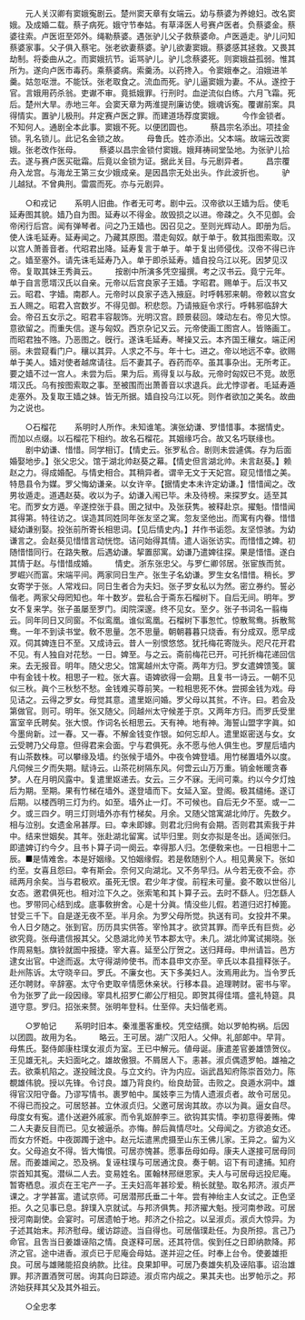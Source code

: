 <!-- { "loadSidebar": true } -->
　　元人关汉卿有窦娥寃剧云。楚州窦天章有女端云。幼与蔡婆为养媳妇。改名窦娥。及成婚二载。蔡子病死。娥守节奉姑。有草泽医人号赛卢医者。负蔡婆金。蔡婆往索。卢医诳至郊外。绳勒蔡婆。遇张驴儿父子救蔡婆命。卢医遁走。驴儿问知蔡婆家事。父子俱入蔡宅。张老欲妻蔡婆。驴儿欲妻窦娥。蔡婆感其拯救。又畏其劫制。将委曲从之。而窦娥抗节。诟骂驴儿。驴儿念蔡婆死。则窦娥益孤弱。惟其所为。遂向卢医市毒药。乘蔡婆病。索羹汤。以药搀入。令窦娥奉之。洎娥进羊羹。姑忽呕泄。不能饫。张老取食之。流血而死。驴儿逼窦娥为妻。不从。遂控于官。言娥用药杀翁。吏谳不审。竟抵娥罪。行刑时。血逆流似白练。六月飞霜。死后。楚州大旱。赤地三年。会窦天章为两淮提刑廉访使。娥魂诉寃。覆谳前案。具得情实。置驴儿极刑。幷定赛卢医之罪。而建道场荐度窦娥。 
　　今作金锁者。不知何人。通剧全本此事。窦娥不死。以便团圆也。 
　　蔡昌宗名添出。项挂金锁。乳名锁儿。此记名金锁之故。 
　　母鲁氏。姓亦添出。父本端。故端云改窦娥。张老改作张母。 
　　蔡婆以昌宗金锁付窦娥。娥拜祷祠堂坠地。为张驴儿拾去。遂与赛卢医买砒霜。后竟以金锁为证。据此关目。与元剧异者。 
　　昌宗覆舟入龙宫。与海龙王第三女少娥成亲。是因昌宗无处出头。作此波折也。 
　　驴儿越狱。不曾典刑。雷震而死。亦与元剧异。 


　　○和戎记 
　　系明人旧曲。作者无可考。剧中云。汉帝欲以王嫱为后。使毛延寿图其貌。嫱乃自为图。延寿以不得金。故毁损之以进。帝疎之。久不见御。会帝闲行后宫。闻有弹琴者。问之乃王嫱也。因召见之。至则光辉动人。即册为后。使人诛毛延寿。延寿闻之。乃藏其原图。潜走匈奴。献于单于。敎其指图索取。汉以宫人萧善音者。代昭君出降。延寿复言于单于。单于复出师侵伐。汉帝不得已许之。嫱至塞外。请先诛毛延寿乃入。单于即杀延寿。嫱自投乌江以死。因梦见汉帝。复取其妹王秀眞云。 
　　按剧中所演多凭空撮撰。考之汉书云。竟宁元年。单于自言愿壻汉氏以自亲。元帝以后宫良家子王嫱。字昭君。赐单于。后汉书又云。昭君、字嫱。南郡人。元帝时以良家子选入掖庭。时呼韩邪来朝。帝敕以宫女五人赐之。昭君入宫数岁。不得见御。积悲怨。乃请掖庭令求行。呼韩邪临辞大会。帝召五女示之。昭君丰容靓饰。光明汉宫。顾景裴回。竦动左右。帝见大惊。意欲留之。而重失信。遂与匈奴。西京杂记又云。元帝使画工图宫人。皆赂画工。而昭君独不赂。乃恶图之。旣行。遂诛毛延寿。琴操又云。本齐国王穰女。端正闲丽。未尝窥看门户。穰以其异。人求之不与。年十七。进之。帝以地远不幸。欲赐单于美人。嫱对使者越席请往。后不妻其子。吞药而卒。虽其事杂出。无所考正。要之嫱不过一宫人。未尝为后。果为后。焉得复以与敌。元帝时匈奴已不竞。故愿壻汉氏。乌有按图索取之事。至被围而出萧善音以求退兵。此尤悖谬者。毛延寿遁走塞外。及复取王嫱之妹。皆无所据。嫱自投乌江以死。则作者欲加之美名。故曲为之说也。 


　　○石榴花 
　　系明时人所作。未知谁笔。演张幼谦、罗惜惜事。本据情史。而加以点缀。以石榴花下相约。故名石榴花。其姻缘巧合。故又名巧联缘也。 
　　剧中幼谦、惜惜。同学相订。【情史云。张罗私合。剧则未尝遽偶。存为后面婚娶地步。】张父忠父。馆于湖北帅赵葵之幕。【情史但言湖北帅。未言赵葵。】赖赵之力。得成婚配。与情史相合。其稍异者。谓辛无文于天妃宫。窥见惜惜之美。特恳县令为媒。罗父悔幼谦亲。以女许辛。【据情史本未许定幼谦。】惜惜闻之。改男妆遁走。道遇赵葵。收以为子。幼谦入闱已毕。未及待榜。来探罗女。适至其宅。而罗女方遁。辛遂控张于县。圉之狱中。及张获隽。被释赴京。擢魁。惜惜闻其得第。特往访之。误造其同姓同年张友坚之寓。忽友坚他出。而寓有内眷。惜惜疑幼谦别娶。投张前所寄长相思词。【见后情史内。】幷作书诟怨。友坚惊骇。为幼谦言之。会赵葵见惜惜言动恍惚。诘问始得其情。遣人诣张访实。而惜惜之婢。初随惜惜同行。在路失散。后遇幼谦。挈置邸寓。幼谦乃遣婢往探。果是惜惜。遂白其情于赵。与惜惜成婚。 
　　情史。浙东张忠父。与罗仁卿邻居。张宦族而贫。罗崛兴而富。宋端平间。两家同日生产。张生子名幼谦。罗生女名惜惜。稍长。罗女寄学于张。人常戏曰。同日生者合为夫妇。张子罗女私以为然。密立券约。誓必偕老。两家父母罔知也。年十数岁。尝私合于斋东石榴树下。自后无间。明年。罗女不复来学。张子虽屡至罗门。闺院深邃。终不见女。至夕。张子书词名一翦梅云。同年同日又同窗。不似鸾凰。谁似鸾凰。石榴树下事怱忙。惊散鸳鸯。拆散鸳鸯。一年不到读书堂。敎不思量。怎不思量。朝朝暮暮只烧香。有分成双。愿早成双。伺其婢连日不至。又成诗云。昔人一别恨悠悠。犹托梅花寄陇头。咫尺花开君不见。有人独自对花愁。一日。婢至。与之云。斋前梅花已开。可托折梅花递回信来。去无报音。明年。随父忠父。馆寓越州太守斋。两年方归。罗女遣婢馈笺。箧中有金钱十枚。相思子一粒。张大喜。语婢欲得一会期。且复书一诗云。一朝不见似三秋。眞个三秋愁不愁。金钱难买尊前笑。一粒相思死不休。尝掷金钱为戏。母见诘之。云得之罗女。母觉其意。遣里妪问婚。罗父母以其贫。不许。曰。若会及第做官。则可。明年。张又随父。同越州太守候差于京。又两年方归。而罗氏受里富室辛氏聘矣。张大恨。作词名长相思云。天有神。地有神。海誓山盟字字眞。如今墨尙新。过一春。又一春。不解金钱变作银。如何忘却人。遣里妪密送与女。女云受聘乃父母意。但得君来会面。宁与君俱死。永不愿与他人俱生也。罗屋后墙内有山茶数株。可以攀缘及墙。约张候于墙外。中夜令婢登墙。用竹梯置墙外以度。凡伺候三夕而失期。赋诗云。山茶花树隔东风。何啻云山万万重。销金帐暖贪春梦。人在月明风露中。复遣里妪递去。女云。三夕不寐。无间可乘。约以今夕灯烛后为期。至期。果有竹梯在墙外。遂登墙而下。女延入室。登阁。极其缱绻。遂订后期。以楼西明三灯为约。如至。墙外止一灯。不可候也。自后无夕不至。或一二夕。或三四夕。明三灯则墙外亦有竹梯矣。月余。又随父馆寓湖北帅厅。先数夕。相与泣别。女遗金帛甚厚。曰。幸未即嫁。则君北归尙有会期。否则君其索我于井中。结来世姻矣。其年。张赴湖北留寓。试毕归里。则女亦拟是冬出。适闻张归。即遣婢订约今夕。且书卜算子词一阕云。幸得那人归。怎便敎来也。一日相思十二辰。■是情难舍。本是好姻缘。又怕姻缘假。若是敎随别个人。相见黄泉下。张如约至。女喜且怨曰。幸有斯会。奈何又向湖北。又不务早归。从今若无夜不会。亦祗两月余矣。当与君极欢。虽死无恨。君少年才俊。前程未可量。妾不敢以世俗儿女态。邀君俱死也。相对泣下久之。张索笔和其卜算子云。去时不繇人。归怎繇人也。罗带同心结到成。底事敎拚舍。心是十分眞。情没些儿假。若道归迟打棹篦。甘受三千下。自是遂无夜不至。半月余。为罗父母所觉。执送有司。女投井不果。令人日夕随之。张到官。历历具实供答。宰怜其才。欲贷其罪。而辛氏有巨赀。必欲究竟。张母遣信报其父。父恳湖北帅关节本郡太守。未几。湖北帅寓试揭晓。张作周易魁。旗铃就圄中报捷。宰大喜。延至公厅贺之。送归拜母。申州请旨。邑方逮女出官。中途而返。太守得湖帅使书。而本县申文亦至。辛氏以本县擅释张子。赴州陈诉。太守晓辛曰。罗氏。不廉女也。天下多美妇人。汝焉用此为。当令罗氏还尔聘财。辛辞塞。太守令吏取辛情愿休亲状。行移本县。追理聘财。密书与宰。令为张罗了此一段因缘。宰具札招罗仁卿公厅相见。即贺其得佳壻。盛礼特筵。具道守意。罗归。招张来赘。张明年登科。仕至倅。夫妇偕老焉。 


　　○罗帕记 
　　系明时旧本。秦淮墨客重校。凭空结撰。始以罗帕构祸。后因以团圆。故用为名。 
　　略云。王可居。湖广汉阳人。父伸。礼部郞中。早背。母焦氏。娶侍郞康柱璞女淑贞为室。王已中解元。値母诞。康遣差官姜雄馈贺仪。王见雄无礼。夫妇面叱之。雄故傲狠。不屑居人下。恚甚。淑贞偶遗罗帕。雄袖之去。欲乘机陷之。遂投贼沈良。与立文约。许为内应。诣武昌知府陈崇首効力。陈覩雄伟貌。授以先锋。令讨良。雄乃背良约。绐良劫营。击败之。良遁水洞中。雄得官汉阳守备。乃谬写情书。裹罗帕中。属妓李三为情人遗淑贞者。故令可居见。不得已而投之。可居怒甚。立休淑贞归。父邀可居询其故。亦以为眞。逼女自尽。母度女有寃。遣仆送避外戚家。而令乳妪醉李三。欲钩其实情。李初意得姜贿。俾二人夫妻反目而已。见女被逼杀。亦悔。醉后眞情尽吐。父母闻之。方欲追女还。而女方怀姙。中夜踯躅于途中。赵元坛遣黑虎摄至山东王佛儿家。王异之。留为义女。父母追女不得。皆大悔恨。可居亦愧甚。愿事岳母如母。康夫人遂接可居母同居。而姜雄闻之。恐及祸。复诬柱璞与可居通沈良。奏于朝。诏下有司逮捕。知府崇首知其寃。潜纵二人去。变易姓名。匿翰林邢继恩家。夫人与可居母远投尼庵。暂寄栖息。淑贞在王宅产一子。王夫妇高年甚珍爱。稍长就塾。取名邦济。淑贞严课之。才学甚富。遣试京师。可居潜邢氏垂二十年。尝有神绐主人女试之。正色坚拒。久之见事已息。辞璞入京就试。与邦济俱隽。邦济擢大魁。授河南参政。可居授河南副使。会宴时。可居遗帕于地。邦济之仆拾之。以呈淑贞。淑贞大惊异。为子述其始末。邦济慰母。缓访踪迹。当自得也。可居偕璞赴任。为良所掠。言己乃命官。且吿当日姜雄诬陷之情。良遂释可居。还其符信。俟到任之日即纳款降。邦济之官。途中进香。淑贞已于尼庵会母姑。遂并迎之任。时奉上台令。使姜雄拒良。可居与雄赌能招良纳款。比往。良果卸甲。可居乃奏雄失机及诬陷事。诏治雄罪。邦济置酒贺可居。询其向日踪迹。淑贞帘内觇之。果其夫也。出罗帕示之。邦济始获拜其父及其外祖云。 


　　○全忠孝 
